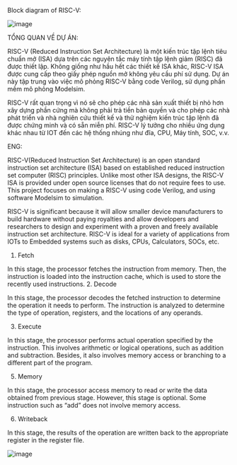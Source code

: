 Block diagram of RISC-V:

![image](https://github.com/AnhDuy0106/RISC-V/assets/126902854/98ba0c6f-751c-4f60-921b-63b1178f4493)
                              
TỔNG QUAN VỀ DỰ ÁN:

RISC-V (Reduced Instruction Set Architecture) là một kiến trúc tập lệnh tiêu chuẩn mở (ISA) dựa trên các nguyên tắc máy tính tập lệnh giảm (RISC) đã được thiết lập. Không giống như hầu hết các thiết kế ISA khác, RISC-V ISA được cung cấp theo giấy phép nguồn mở không yêu cầu phí sử dụng. Dự án này tập trung vào việc mô phỏng RISC-V bằng code Verilog, sử dụng phần mềm mô phỏng Modelsim.

RISC-V rất quan trọng vì nó sẽ cho phép các nhà sản xuất thiết bị nhỏ hơn xây dựng phần cứng mà không phải trả tiền bản quyền và cho phép các nhà phát triển và nhà nghiên cứu thiết kế và thử nghiệm kiến trúc tập lệnh đã được chứng minh và có sẵn miễn phí. RISC-V lý tưởng cho nhiều ứng dụng khác nhau từ IOT đến các hệ thống nhúng như đĩa, CPU, Máy tính, SOC, v.v.

ENG:

RISC-V(Reduced Instruction Set Architecture) is an open standard instruction set architecture (ISA) based on established reduced instruction set computer (RISC) principles. Unlike most other ISA designs, the RISC-V ISA is provided under open source licenses that do not require fees to use. This project focuses on making a RISC-V using code Verilog, and using software Modelsim to simulation.

RISC-V is significant because it will allow smaller device manufacturers to build hardware without paying royalties and allow developers and researchers to design and experiment with a proven and freely available instruction set architecture. RISC-V is ideal for a variety of applications from IOTs to Embedded systems such as disks, CPUs, Calculators, SOCs, etc.


1. Fetch
   
In this stage, the processor fetches the instruction from memory. Then, the
instruction is loaded into the instruction cache, which is used to store the
recently used instructions.
2. Decode

In this stage, the processor decodes the fetched instruction to determine the
operation it needs to perform. The instruction is analyzed to determine the
type of operation, registers, and the locations of any operands.

3. Execute

In this stage, the processor performs actual operation specified by the
instruction. This involves arithmetic or logical operations, such as addition
and subtraction. Besides, it also involves memory access or branching to a
different part of the program.

5. Memory
   
In this stage, the processor access memory to read or write the data obtained
from previous stage. However, this stage is optional. Some instruction such
as “add” does not involve memory access.

6. Writeback
   
In this stage, the results of the operation are written back to the appropriate
register in the register file. 

![image](https://github.com/AnhDuy0106/RISC-V/assets/126902854/e7a35655-0816-4274-89cc-4c5270fb6eab)
